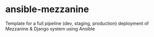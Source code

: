# ansible-mezzanine
Template for a full pipeline (dev, staging, production) deployment of Mezzanine &amp; Django system using Ansible 

